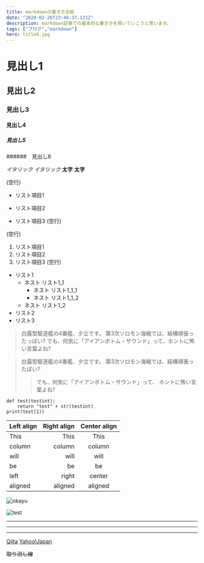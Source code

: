 ```yaml
---
title: markdownの書き方全般
date: "2020-02-26T23:46:37.121Z"
description: markdown記事での基本的な書き方を買いていこうと思います。
tags: ["ブログ","markdown"]
hero: title6.jpg
---
```


# 見出し1
## 見出し2
### 見出し3
#### 見出し4
##### 見出し5
######　見出し6


*イタリック*
_イタリック_
**太字**
__太字__

(空行)
* リスト項目1
+ リスト項目2
- リスト項目3
(空行)

(空行)
1. リスト項目1
2. リスト項目2
3. リスト項目3
(空行)

- リスト1
  - ネスト リスト1_1
     - ネスト リスト1_1_1
     - ネスト リスト1_1_2
  - ネスト リスト1_2
- リスト2
- リスト3


> 白露型駆逐艦の4番艦、夕立です。
> 第3次ソロモン海戦では、結構頑張ったっぽい?
> でも、何気に「アイアンボトム・サウンド」って、ホントに怖い言葉よね?

> 白露型駆逐艦の4番艦、夕立です。
> 第3次ソロモン海戦では、結構頑張ったぽい?
>>でも、何気に「アイアンボトム・サウンド」って、
>>ホントに怖い言葉よね?

```
def test(testint):
    return "test" + str(testint)
print(test(1))
```


| Left align | Right align | Center align |
|:-----------|------------:|:------------:|
| This       |        This |     This     |
| column     |      column |    column    |
| will       |        will |     will     |
| be         |          be |      be      |
| left       |       right |    center    |
| aligned    |     aligned |   aligned    |

![okayu](http://i.imgur.com/Jjwsc.jpg)

![test](/title6.jpg)

---
***
* * *

[Qiita](http://qiita.com/)
[Yahoo!Japan](http://www.yahoo.co.jp/)

~~取り消し線~~


